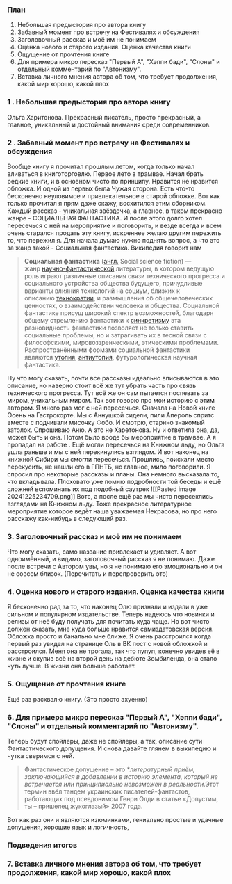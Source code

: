 
### План

1. Небольшая предыстория про автора книгу
2. Забавный момент про встречу на Фестивалях и обсуждения
3. Заголовочный рассказ и моё им не понимаем
4. Оценка нового и старого издания. Оценка качества книги
5. Ощущение от прочтения книге
6. Для примера микро пересказ "Первый А", "Хэппи бади", "Слоны" и отдельный комментарий по "Автонизму". 
7. Вставка личного мнения автора об том, что требует продолжения, какой мир хорошо, какой плох 


### 1 . Небольшая предыстория про автора книгу
Ольга Харитонова. Прекрасный писатель, просто прекрасный, а главное, уникальный и достойный внимания среди современников. 
### 2 .  Забавный момент про встречу на Фестивалях и обсуждения
Вообще книгу я прочитал прошлым летом, когда только начал вливаться в книготорговлю. Первое лето в трамвае. Начал брать редкие книги, и в основном чисто по принципу. Нравится не нравится обложка. И одной из первых была Чужая сторона. Есть что-то бесконечно неуловимое и привлекательное в старой обложке. Вот как только прочитал я прям даже скажу, восхитился этим сборником. Каждый рассказ - уникальная звёздочка, а главное, в таком прекрасно жанре - СОЦИАЛЬНАЯ ФАНТАСТИКА. И после этого долго хотел пересечься с ней на мероприятие и поговорить, и везде всегда и всем очень старался продать эту книгу, искреннее желаю другим пережить то, что пережил я. 
Для начала думаю нужно поднять вопрос, а что это за жанр такой - Социальная фантастика. Википедия говорит нам 
> **Социальная фантастика** ([англ.](https://ru.wikipedia.org/wiki/%D0%90%D0%BD%D0%B3%D0%BB%D0%B8%D0%B9%D1%81%D0%BA%D0%B8%D0%B9_%D1%8F%D0%B7%D1%8B%D0%BA "Английский язык") Social science fiction) — жанр [научно-фантастической](https://ru.wikipedia.org/wiki/%D0%9D%D0%B0%D1%83%D1%87%D0%BD%D0%B0%D1%8F_%D1%84%D0%B0%D0%BD%D1%82%D0%B0%D1%81%D1%82%D0%B8%D0%BA%D0%B0 "Научная фантастика") литературы, в котором ведущую роль играют различные описания связи технического прогресса и социального устройства общества будущего, причудливые варианты влияния технологий на социум, близких к описанию [технократии](https://ru.wikipedia.org/wiki/%D0%A2%D0%B5%D1%85%D0%BD%D0%BE%D0%BA%D1%80%D0%B0%D1%82%D0%B8%D1%8F "Технократия"), и размышления об общечеловеческих ценностях, о взаимодействии человека и общества. Социальной фантастике присущ широкий спектр возможностей, благодаря общему стремлению фантастики к [синкретизму](https://ru.wikipedia.org/wiki/%D0%A1%D0%B8%D0%BD%D0%BA%D1%80%D0%B5%D1%82%D0%B8%D0%B7%D0%BC_(%D0%B8%D1%81%D0%BA%D1%83%D1%81%D1%81%D1%82%D0%B2%D0%BE) "Синкретизм (искусство)") эта разновидность фантастики позволяет не только ставить социальные проблемы, но и затрагивать их в тесной связи с философскими, мировоззренческими, этическими проблемами. Распространёнными формами социальной фантастики являются [утопия](https://ru.wikipedia.org/wiki/%D0%A3%D1%82%D0%BE%D0%BF%D0%B8%D1%8F "Утопия"), [антиутопия](https://ru.wikipedia.org/wiki/%D0%90%D0%BD%D1%82%D0%B8%D1%83%D1%82%D0%BE%D0%BF%D0%B8%D1%8F "Антиутопия"), футурологическая научная фантастика.

Ну что могу сказать, почти все рассказы идеально вписываются в это описание, но наверно стоит всё же тут убрать часть про связь технического прогресса. Тут всё же он сам пытается поспевать за миром, уникальным миром. 
Так вот говорю про мои историю с этим автором. Я много раз мог с ней пересечься. Сначала на Новой книге Осень на Гастрокорте. Мы с Аннушкой сидели, пили Апероль спритс вместе с подчивали мисочку Фобо. И смотрю, старнно знакомый затолок. Спрошиваю Аню. А это не Харетонова. Ну и ответила она, да, может быть и она. Потом было вроде бы мероприятие в трамвае. А я пропадал на работе . Ещё могли пересечься на Книжном льду, но Ольга ушла раньше и мы с ней перекинулись взглядом. И вот наконец на книжной Сибири мы смогли пересечься. Прошлись, поискали место перекусить, не нашли его в ГПНТБ, но главное, мило поговорили. Я спросил про некоторые рассказы и планы. Она немного высказала то, что вкладывала. Плоховато уже помню подробности той беседы и ещё сложней вспоминать их под подобный саутрек ![[Pasted image 20241225234709.png]]
Вотс, а после ещё раз мы чисто пересеклись взглядами на Книжном льду. Тоже прекрасное литературное мероприятие которое ведёт наша уважаемая Некрасова, но про него расскажу как-нибудь в следующий раз.
### 3.  Заголовочный рассказ и моё им не понимаем
Что могу сказать, само название привлекает и удивляет. А вот одноимённый, и видимо, заголовочный рассказ я не понимаю. Даже после встречи с Автором увы, но я не понимаю его эмоционально и он не совсем близок. (Перечитать и перепроверить это)
### 4.  Оценка нового и старого издания. Оценка качества книги
Я бесконечно рад за то, что наконец  Олю признали и издали в уже сильном и популярном издательстве. Теперь надеюсь что новинки и релизы от неё буду получать для почитать куда чаще.  Но вот чисто должен сказать, мне куда больше нравится самиздатовская версия. Обложка просто и банально мне ближе. Я очень расстроился когда первый раз увидел на странице Оль в ВК пост с новой обложкой и расстроился. Меня она не трогала, так что пупуп, конечно увидев её в жизне и скупив всё на второй день на дебюте Зомбиленда, она стало чуть лучше. В жизни она больше работает.  
### 5.  Ощущение от прочтения книге
Ещё раз расхвалю книгу. (Это просто ахуенно)
### 6.  Для примера микро пересказ "Первый А", "Хэппи бади", "Слоны" и отдельный комментарий по "Автонизму". 
Теперь будут спойлеры, даже не спойлеры, а так, описание сути Фантастического допущения. И снова давайте глянем в выкипедию и чутка сверимся с ней.

>Фантастическое допущение – это **литературный приём, заключающийся в добавлении в историю элемента, который не встречается или принципиально невозможен в реальности*.Этот термин ввёл тандем украинских писателей-фантастов, работающих под псевдонимом Генри Олди в статье «Допустим, ты – пришелец жукоглазый» 2007 года.

Вот как раз они и являются изюминками, гениально простые и удачные допущения, хорошие язык и логичность, 
### Подведения итогов

### 7.  Вставка личного мнения автора об том, что требует продолжения, какой мир хорошо, какой плох
	